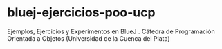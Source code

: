 bluej-ejercicios-poo-ucp
========================

Ejemplos, Ejercicios y Experimentos en BlueJ . Cátedra de Programación Orientada a Objetos (Universidad de la Cuenca del Plata)
